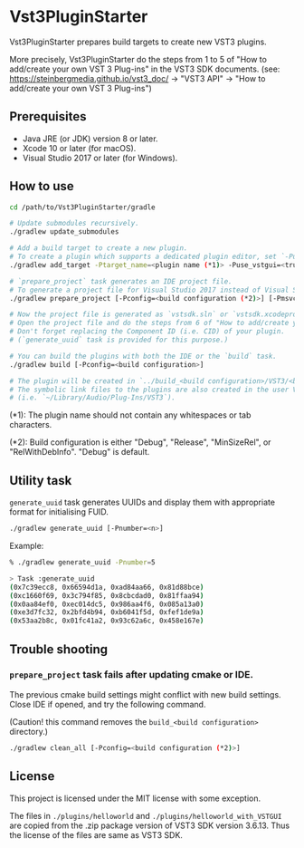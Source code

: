 # Vst3PluginStarter

Vst3PluginStarter prepares build targets to create new VST3 plugins.

More precisely, Vst3PluginStarter do the steps from 1 to 5 of "How to add/create your own VST 3 Plug-ins" in the VST3 SDK documents.
(see: https://steinbergmedia.github.io/vst3_doc/ -> "VST3 API" -> "How to add/create your own VST 3 Plug-ins")

## Prerequisites

* Java JRE (or JDK) version 8 or later.
* Xcode 10 or later (for macOS).
* Visual Studio 2017 or later (for Windows).

## How to use

```sh
cd /path/to/Vst3PluginStarter/gradle

# Update submodules recursively.
./gradlew update_submodules

# Add a build target to create a new plugin.
# To create a plugin which supports a dedicated plugin editor, set `-Puse_vstgui` as true.
./gradlew add_target -Ptarget_name=<plugin name (*1)> -Puse_vstgui=<true or false>

# `prepare_project` task generates an IDE project file.
# To generate a project file for Visual Studio 2017 instead of Visual Studio 2019, set `-Pmsvc_version="Visual Studio 15 2017"`
./gradlew prepare_project [-Pconfig=<build configuration (*2)>] [-Pmsvc_version=<msvc version>]

# Now the project file is generated as `vstsdk.sln` or `vstsdk.xcodeproj` in the `../build_<build configuration>` directory.
# Open the project file and do the steps from 6 of "How to add/create your own VST 3 Plug-ins" written in the VST3 SDK documents.
# Don't forget replacing the Component ID (i.e. CID) of your plugin.
# (`generate_uuid` task is provided for this purpose.)

# You can build the plugins with both the IDE or the `build` task.
./gradlew build [-Pconfig=<build configuration>]

# The plugin will be created in `../build_<build configuration>/VST3/<build configuration>/`,
# The symbolic link files to the plugins are also created in the user VST3 directory (macOS only)
# (i.e. `~/Library/Audio/Plug-Ins/VST3`).
```

(*1): The plugin name should not contain any whitespaces or tab characters.

(*2): Build configuration is either "Debug", "Release", "MinSizeRel", or "RelWithDebInfo". "Debug" is default.

## Utility task

`generate_uuid` task generates UUIDs and display them with appropriate format for initialising FUID.

```sh
./gradlew generate_uuid [-Pnumber=<n>]
```

Example:
```sh
% ./gradlew generate_uuid -Pnumber=5

> Task :generate_uuid
(0x7c39ecc8, 0x66594d1a, 0xad84aa66, 0x81d88bce)
(0xc1660f69, 0x3c794f85, 0x8cbcdad0, 0x81ffaa94)
(0x0aa84ef0, 0xec014dc5, 0x986aa4f6, 0x085a13a0)
(0xe3d7fc32, 0x2bfd4b94, 0xb6041f5d, 0xfef1de9a)
(0x53aa2b8c, 0x01fc41a2, 0x93c62a6c, 0x458e167e)
```

## Trouble shooting

### `prepare_project` task fails after updating cmake or IDE.

The previous cmake build settings might conflict with new build settings.
Close IDE if opened, and try the following command.

(Caution! this command removes the `build_<build configuration>` directory.)

```sh
./gradlew clean_all [-Pconfig=<build configuration (*2)>]
```

## License

This project is licensed under the MIT license with some exception.

The files in `./plugins/helloworld` and `./plugins/helloworld_with_VSTGUI` are copied from the .zip package version of VST3 SDK version 3.6.13.
Thus the license of the files are same as VST3 SDK.

